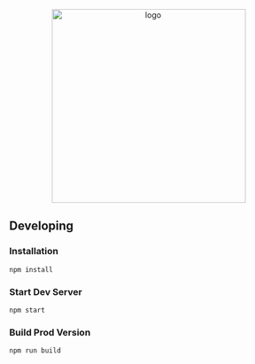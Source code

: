 <div align="center">
  <img src="https://i.imgur.com/sNoPU6F.png" width="350" title="logo">
</div>


## Developing


### Installation

```
npm install
```

### Start Dev Server

```
npm start
```

### Build Prod Version

```
npm run build
```
